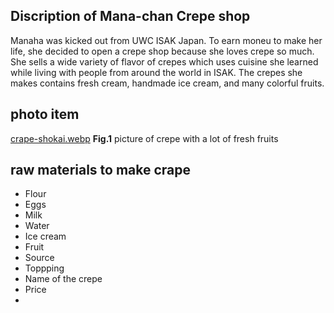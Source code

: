 ## Discription of Mana-chan Crepe shop
Manaha was kicked out from UWC ISAK Japan. To earn moneu to make her life, she decided to open a crepe shop because she loves crepe so much. She sells a wide variety of flavor of crepes which uses cuisine she learned while living with people from around the world in ISAK. The crepes she makes contains fresh cream, handmade ice cream, and many colorful fruits. 


## photo item
[crape-shokai.webp](..%2F..%2F..%2F..%2F..%2F..%2FDownloads%2Fcrape-shokai.webp)
**Fig.1** picture of crepe with a lot of fresh fruits

## raw materials to make crape
- Flour
- Eggs
- Milk
- Water
- Ice cream
- Fruit
- Source
- Toppping
- Name of the crepe
- Price
- 
